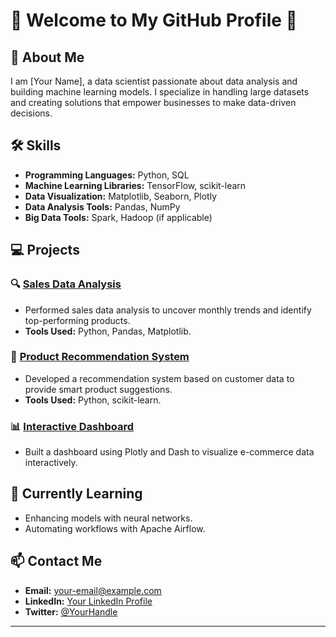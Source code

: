 # 🌟 Welcome to My GitHub Profile 🌟

## 👋 About Me
I am [Your Name], a data scientist passionate about data analysis and building machine learning models. I specialize in handling large datasets and creating solutions that empower businesses to make data-driven decisions.

## 🛠️ Skills
- **Programming Languages:** Python, SQL
- **Machine Learning Libraries:** TensorFlow, scikit-learn
- **Data Visualization:** Matplotlib, Seaborn, Plotly
- **Data Analysis Tools:** Pandas, NumPy
- **Big Data Tools:** Spark, Hadoop (if applicable)

## 💻 Projects
### 🔍 [Sales Data Analysis](https://github.com/your-repo-name)
- Performed sales data analysis to uncover monthly trends and identify top-performing products.
- **Tools Used:** Python, Pandas, Matplotlib.

### 🤖 [Product Recommendation System](https://github.com/your-repo-name)
- Developed a recommendation system based on customer data to provide smart product suggestions.
- **Tools Used:** Python, scikit-learn.

### 📊 [Interactive Dashboard](https://github.com/your-repo-name)
- Built a dashboard using Plotly and Dash to visualize e-commerce data interactively.

## 🌱 Currently Learning
- Enhancing models with neural networks.
- Automating workflows with Apache Airflow.

## 📫 Contact Me
- **Email:** your-email@example.com
- **LinkedIn:** [Your LinkedIn Profile](https://linkedin.com/in/your-profile)
- **Twitter:** [@YourHandle](https://twitter.com/YourHandle)

---

